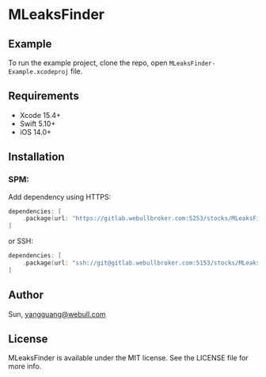 # MLeaksFinder

## Example

To run the example project, clone the repo, open `MLeaksFinder-Example.xcodeproj` file.

## Requirements

* Xcode 15.4+
* Swift 5.10+
* iOS 14.0+

## Installation

### SPM:

Add dependency using HTTPS:
```swift
dependencies: [
    .package(url: "https://gitlab.webullbroker.com:5253/stocks/MLeaksFinder.git", branch: "spm")
]
```
or SSH:
```swift
dependencies: [
    .package(url: "ssh://git@gitlab.webullbroker.com:5153/stocks/MLeaksFinder.git", branch: "spm")
]
```

## Author

Sun, yangguang@webull.com

## License

MLeaksFinder is available under the MIT license. See the LICENSE file for more info.
